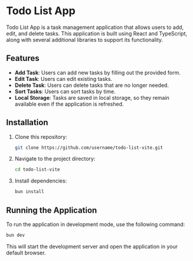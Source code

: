 # Todo List App

Todo List App is a task management application that allows users to add, edit, and delete tasks. This application is built using React and TypeScript, along with several additional libraries to support its functionality.

## Features

- **Add Task**: Users can add new tasks by filling out the provided form.
- **Edit Task**: Users can edit existing tasks.
- **Delete Task**: Users can delete tasks that are no longer needed.
- **Sort Tasks**: Users can sort tasks by time.
- **Local Storage**: Tasks are saved in local storage, so they remain available even if the application is refreshed.

## Installation

1. Clone this repository:
   ```bash
   git clone https://github.com/username/todo-list-vite.git
   ```
2. Navigate to the project directory:
   ```bash
   cd todo-list-vite
   ```
3. Install dependencies:
   ```bash
   bun install
   ```

## Running the Application

To run the application in development mode, use the following command:

```bash
bun dev
```

This will start the development server and open the application in your default browser.

